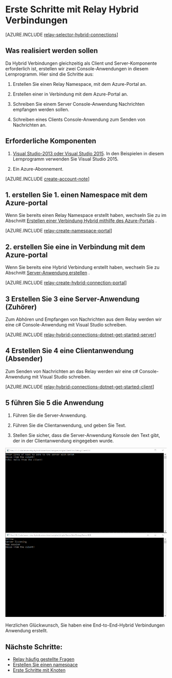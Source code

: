 <properties
    pageTitle="Erste Schritte mit Relay Hybrid Verbindungen | Microsoft Azure"
    description="So schreiben Sie eine C#-Anwendung Console für Hybrid-Verbindungen"
    services="service-bus"
    documentationCenter=".net"
    authors="jtaubensee"
    manager="timlt"
    editor=""/>

<tags
    ms.service="service-bus"
    ms.devlang="tbd"
    ms.topic="hero-article"
    ms.tgt_pltfrm="dotnet"
    ms.workload="na"
    ms.date="10/28/2016"
    ms.author="jotaub"/>

# <a name="get-started-with-relay-hybrid-connections"></a>Erste Schritte mit Relay Hybrid Verbindungen

[AZURE.INCLUDE [relay-selector-hybrid-connections](../../includes/relay-selector-hybrid-connections.md)]

## <a name="what-will-be-accomplished"></a>Was realisiert werden sollen

Da Hybrid Verbindungen gleichzeitig als Client und Server-Komponente erforderlich ist, erstellen wir zwei Console-Anwendungen in diesem Lernprogramm. Hier sind die Schritte aus:

1. Erstellen Sie einen Relay Namespace, mit dem Azure-Portal an.

2. Erstellen einer in Verbindung mit dem Azure-Portal an.

3. Schreiben Sie einem Server Console-Anwendung Nachrichten empfangen werden sollen.

4. Schreiben eines Clients Console-Anwendung zum Senden von Nachrichten an.

## <a name="prerequisites"></a>Erforderliche Komponenten

1. [Visual Studio-2013 oder Visual Studio 2015](http://www.visualstudio.com). In den Beispielen in diesem Lernprogramm verwenden Sie Visual Studio 2015.

2. Ein Azure-Abonnement.

[AZURE.INCLUDE [create-account-note](../../includes/create-account-note.md)]

## <a name="1-create-a-namespace-using-the-azure-portal"></a>1. erstellen Sie 1. einen Namespace mit dem Azure-portal

Wenn Sie bereits einen Relay Namespace erstellt haben, wechseln Sie zu im Abschnitt [Erstellen einer Verbindung Hybrid mithilfe des Azure-Portals](#2-create-a-hybrid-connection-using-the-azure-portal) .

[AZURE.INCLUDE [relay-create-namespace-portal](../../includes/relay-create-namespace-portal.md)]

## <a name="2-create-a-hybrid-connection-using-the-azure-portal"></a>2. erstellen Sie eine in Verbindung mit dem Azure-portal

Wenn Sie bereits eine Hybrid Verbindung erstellt haben, wechseln Sie zu Abschnitt [Server-Anwendung erstellen](#3-create-a-server-application-listener) .

[AZURE.INCLUDE [relay-create-hybrid-connection-portal](../../includes/relay-create-hybrid-connection-portal.md)]

## <a name="3-create-a-server-application-listener"></a>3 Erstellen Sie 3 eine Server-Anwendung (Zuhörer)

Zum Abhören und Empfangen von Nachrichten aus dem Relay werden wir eine c# Console-Anwendung mit Visual Studio schreiben.

[AZURE.INCLUDE [relay-hybrid-connections-dotnet-get-started-server](../../includes/relay-hybrid-connections-dotnet-get-started-server.md)]

## <a name="4-create-a-client-application-sender"></a>4 Erstellen Sie 4 eine Clientanwendung (Absender)

Zum Senden von Nachrichten an das Relay werden wir eine c# Console-Anwendung mit Visual Studio schreiben.

[AZURE.INCLUDE [relay-hybrid-connections-dotnet-get-started-client](../../includes/relay-hybrid-connections-dotnet-get-started-client.md)]

## <a name="5-run-the-applications"></a>5 führen Sie 5 die Anwendung

1. Führen Sie die Server-Anwendung.

2. Führen Sie die Clientanwendung, und geben Sie Text.

3. Stellen Sie sicher, dass die Server-Anwendung Konsole den Text gibt, der in der Clientanwendung eingegeben wurde.

![Ausführung-Anwendungen](./media/relay-hybrid-connections-dotnet-get-started/running-applications.png)

Herzlichen Glückwunsch, Sie haben eine End-to-End-Hybrid Verbindungen Anwendung erstellt.

## <a name="next-steps"></a>Nächste Schritte:

- [Relay häufig gestellte Fragen](relay-faq.md)
- [Erstellen Sie einen namespace](relay-create-namespace-portal.md)
- [Erste Schritte mit Knoten](relay-hybrid-connections-node-get-started.md)